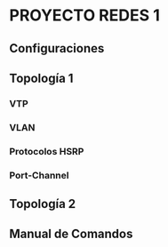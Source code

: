 
# PROYECTO REDES 1

## Configuraciones

## Topología 1



### VTP

### VLAN

### Protocolos HSRP

### Port-Channel




## Topología 2


## Manual de Comandos